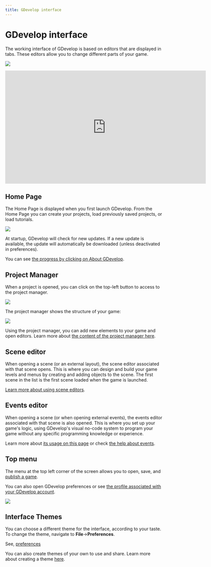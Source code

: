 ```yaml
---
title: GDevelop interface
---
```

# GDevelop interface

The working interface of GDevelop is based on editors that are displayed in tabs. These editors allow you to change different parts of your game.

![](/gdevelop5/interface/pasted/20230309-173715.png)

<iframe width="640" height="360" src="https://www.youtube.com/embed/bR2BjT7JG0k" frameborder="0" allow="accelerometer; autoplay; encrypted-media; gyroscope; picture-in-picture" allowfullscreen></iframe>

## Home Page

The Home Page is displayed when you first launch GDevelop. From the Home Page you can create your projects, load previously saved projects, or load tutorials.

![](/gdevelop5/interface/pasted/20230303-231024.png)

At startup, GDevelop will check for new updates. If a new update is available, the update will automatically be downloaded (unless deactivated in preferences).

You can see [the progress by clicking on About GDevelop](/gdevelop5/interface/updates).

## Project Manager

When a project is opened, you can click on the top-left button to access to the project manager.

![](/gdevelop5/interface/pasted/20230309-173922.png)

The project manager shows the structure of your game:

![](/gdevelop5/interface/pasted/20230309-174021.png)

Using the project manager, you can add new elements to your game and open editors.
Learn more about [the content of the project manager here](/gdevelop5/interface/project-manager).

## Scene editor

When opening a scene (or an external layout), the scene editor associated with that scene opens.
This is where you can design and build your game levels and menus by creating and adding objects to the scene.
The first scene in the list is the first scene loaded when the game is launched.
 
[Learn more about using scene editors](/gdevelop5/interface/scene-editor).

## Events editor

When opening a scene (or when opening external events), the events editor associated with that scene is also opened. This is where you set up your game's logic, using GDevelop's visual no-code system to program your game without any specific programming knowledge or experience. 

Learn more about [its usage on this page](/gdevelop5/interface/events-editor) or check [the help about events](/gdevelop5/events). 

## Top menu

The menu at the top left corner of the screen allows you to open, save, and [publish a game](/gdevelop5/publishing).

You can also open GDevelop preferences or see [the profile associated with your GDevelop account](/gdevelop5/interface/profile).

![](/gdevelop5/interface/pasted/20230309-182715.png)

## Interface Themes

You can choose a different theme for the interface, according to your taste. To change the theme, navigate to **File**->**Preferences**.

See, [preferences](/gdevelop5/preferences)

You can also create themes of your own to use and share. Learn more about creating a theme [here](/gdevelop5/all-features/themes).